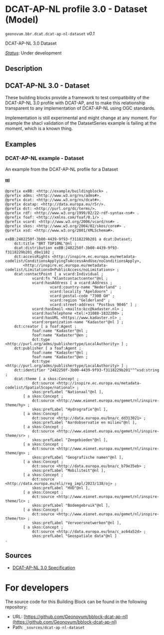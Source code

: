 
# DCAT-AP-NL profile 3.0 - Dataset (Model)

`geonovum.bbr.dcat.dcat-ap-nl-dataset` *v0.1*

DCAT-AP-NL 3.0 Dataset

[*Status*](http://www.opengis.net/def/status): Under development

## Description

## DCAT-AP-NL 3.0 - Dataset

These building blocks provide a framework to test compatibility of the DCAT-AP-NL 3.0 profile with DCAT-AP, and to make this relationship transparent to any implementation of DCAT-AP-NL using OGC standards.


Implementation is still experimental and might change at any moment. For example the shacl validation of the DatasetSeries example is failing at the moment, which is a known thing.



## Examples

### DCAT-AP-NL example - Dataset
An example from the DCAT-AP-NL profile for a Dataset
#### ttl
```ttl
@prefix exBB: <http://example/buildingblock> .
@prefix adms: <http://www.w3.org/ns/adms#>.
@prefix dcat: <http://www.w3.org/ns/dcat#>.
@prefix dcatap: <http://data.europa.eu/r5r/>.
@prefix dct: <http://purl.org/dc/terms/>.
@prefix rdf: <http://www.w3.org/1999/02/22-rdf-syntax-ns#> .
@prefix foaf: <http://xmlns.com/foaf/0.1/> .
@prefix vcard: <http://www.w3.org/2006/vcard/ns#> .
@prefix skos: <http://www.w3.org/2004/02/skos/core#> .
@prefix xsd: <http://www.w3.org/2001/XMLSchema#>.

exBB:2482250f-3b00-4439-9f93-f3118229b201 a dcat:Dataset;
    dct:title "BRT TOP10NL"@nl ;
    dcat:distribution exBB:2482250f-3b00-4439-9f93-f3118229b201_d0e1102 ;
    dct:accessRights <http://inspire.ec.europa.eu/metadata-codelist/ConditionsApplyingToAccessAndUse/noConditionsApply>,
        <http://inspire.ec.europa.eu/metadata-codelist/LimitationsOnPublicAccess/noLimitations> ;
    dcat:contactPoint [ a vcard:Individual ;
            vcard:fn "Klantcontactcenter"@nl ;
            vcard:hasAddress [ a vcard:Address ;
                    vcard:country-name "Nederland" ;
                    vcard:locality "Apeldoorn" ;
                    vcard:postal-code "7300 GH" ;
                    vcard:region "Gelderland" ;
                    vcard:street-address "Postbus 9046" ] ;
            vcard:hasEmail <mailto:kcc@kadaster.nl> ;
            vcard:hasTelephone <tel:+31088-1832200> ;
            vcard:hasURL <https://www.kadaster.nl> ;
            vcard:organization-name "Kadaster"@nl ] ;
    dct:creator [ a foaf:Agent ;
            foaf:name "Kadaster"@nl ;
            foaf:name "Kadaster"@en ;
            dct:type <http://purl.org/adms/publishertype/LocalAuthority> ] ;
    dct:publisher [ a foaf:Agent ;
            foaf:name "Kadaster"@nl ;
            foaf:name "Kadaster"@en ;
            dct:type <http://purl.org/adms/publishertype/LocalAuthority> ] ;
    dct:identifier "2482250f-3b00-4439-9f93-f3118229b201"^^xsd:string ;
    dcat:theme [ a skos:Concept ;
            dct:source <http://inspire.ec.europa.eu/metadata-codelist/SpatialScope/national> ;
            skos:prefLabel "Nationaal"@nl ],
        [ a skos:Concept ;
            dct:source <http://www.eionet.europa.eu/gemet/nl/inspire-theme/hy> ;
            skos:prefLabel "Hydrografie"@nl ],
        [ a skos:Concept ;
            dct:source <http://data.europa.eu/bna/c_dd313021> ;
            skos:prefLabel "Aardobservatie en milieu"@nl ],
        [ a skos:Concept ;
            dct:source <http://www.eionet.europa.eu/gemet/nl/inspire-theme/sr> ;
            skos:prefLabel "Zeegebieden"@nl ],
        [ a skos:Concept ;
            dct:source <http://www.eionet.europa.eu/gemet/nl/inspire-theme/gn> ;
            skos:prefLabel "Geografische namen"@nl ],
        [ a skos:Concept ;
            dct:source <http://data.europa.eu/bna/c_b79e35eb> ;
            skos:prefLabel "Mobiliteit"@nl ],
        [ a skos:Concept ;
            dct:source <http://data.europa.eu/eli/reg_impl/2023/138/oj> ;
            skos:prefLabel "HVD"@nl ],
        [ a skos:Concept ;
            dct:source <http://www.eionet.europa.eu/gemet/nl/inspire-theme/lc> ;
            skos:prefLabel "Bodemgebruik"@nl ],
        [ a skos:Concept ;
            dct:source <http://www.eionet.europa.eu/gemet/nl/inspire-theme/tn> ;
            skos:prefLabel "Vervoersnetwerken"@nl ],
        [ a skos:Concept ;
            dct:source <http://data.europa.eu/bna/c_ac64a52d> ;
            skos:prefLabel "Geospatiale data"@nl ] 
.
```

## Sources

* [DCAT-AP-NL 3.0 Specification](https://docs.geostandaarden.nl/dcat/dcat-ap-nl30/)

# For developers

The source code for this Building Block can be found in the following repository:

* URL: [https://github.com/Geonovum/bblock-dcat-ap-nl](https://github.com/Geonovum/bblock-dcat-ap-nl)
* Path: `_sources/dcat-ap-nl-dataset`

